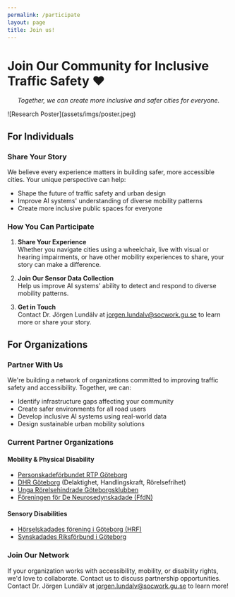 ```yaml
---
permalink: /participate
layout: page
title: Join us!
---
```


# Join Our Community for Inclusive Traffic Safety ❤️

<p align="center"><em>Together, we can create more inclusive and safer cities for everyone.</em></p>
![Research Poster](assets/imgs/poster.jpeg)

## For Individuals 

### Share Your Story
We believe every experience matters in building safer, more accessible cities. Your unique perspective can help:
- Shape the future of traffic safety and urban design
- Improve AI systems' understanding of diverse mobility patterns
- Create more inclusive public spaces for everyone

### How You Can Participate
1. **Share Your Experience**  
   Whether you navigate cities using a wheelchair, live with visual or hearing impairments, or have other mobility experiences to share, your story can make a difference.

2. **Join Our Sensor Data Collection**  
   Help us improve AI systems' ability to detect and respond to diverse mobility patterns.

3. **Get in Touch**  
   Contact Dr. Jörgen Lundälv at [jorgen.lundalv@socwork.gu.se](mailto:jorgen.lundalv@socwork.gu.se) to learn more or share your story.

## For Organizations 

### Partner With Us
We're building a network of organizations committed to improving traffic safety and accessibility. Together, we can:
- Identify infrastructure gaps affecting your community
- Create safer environments for all road users
- Develop inclusive AI systems using real-world data
- Design sustainable urban mobility solutions

### Current Partner Organizations

#### Mobility & Physical Disability
- [Personskadeförbundet RTP Göteborg](https://rtp.se/om-oss/lokalforeningar/goteborg/goteborgs-lokalforening-verksamhet/)
- [DHR Göteborg](https://dhr.se/goteborg/) (Delaktighet, Handlingskraft, Rörelsefrihet)
- [Unga Rörelsehindrade Göteborgsklubben](https://ungarorelsehindradegoteborgsklubben.se)
- [Föreningen för De Neurosedynskadade (FfdN)](https://www.thalidomide.org)

#### Sensory Disabilities
- [Hörselskadades förening i Göteborg (HRF)](https://hrf.se/goteborg/)
- [Synskadades Riksförbund i Göteborg](https://www.srf.nu/distrikt-lokal-och-branschforeningar/distrikt/srf-goteborg/)

### Join Our Network
If your organization works with accessibility, mobility, or disability rights, we'd love to collaborate. Contact us to discuss partnership opportunities. Contact Dr. Jörgen Lundälv at [jorgen.lundalv@socwork.gu.se](mailto:jorgen.lundalv@socwork.gu.se) to learn more!


